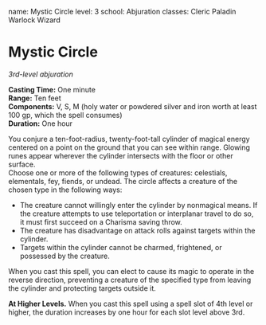 name: Mystic Circle
level: 3
school: Abjuration
classes: Cleric
         Paladin
         Warlock
         Wizard

# Mystic Circle 
_3rd-level abjuration_ 

**Casting Time:** One minute    
**Range:** Ten feet    
**Components:** V, S, M (holy water or powdered silver and iron worth at least 100 gp, which the spell consumes)    
**Duration:** One hour 

You conjure a ten-foot-radius, twenty-foot-tall cylinder of magical energy centered on a point on the ground that you can see within range. Glowing runes appear wherever the cylinder intersects with the floor or other surface.    
Choose one or more of the following types of creatures: celestials, elementals, fey, fiends, or undead. The circle affects a creature of the chosen type in the following ways: 

* The creature cannot willingly enter the cylinder by nonmagical means. If the creature attempts to use teleportation or interplanar travel to do so, it must first succeed on a Charisma saving throw.
* The creature has disadvantage on attack rolls against targets within the cylinder.
* Targets within the cylinder cannot be charmed, frightened, or possessed by the creature. 

When you cast this spell, you can elect to cause its magic to operate in the reverse direction, preventing a creature of the specified type from leaving the cylinder and protecting targets outside it. 

**At Higher Levels.** When you cast this spell using a spell slot of 4th level or higher, the duration increases by one hour for each slot level above 3rd. 
